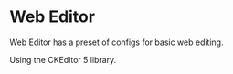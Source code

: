 # Web Editor

Web Editor has a preset of configs for basic web editing.

Using the CKEditor 5 library.
